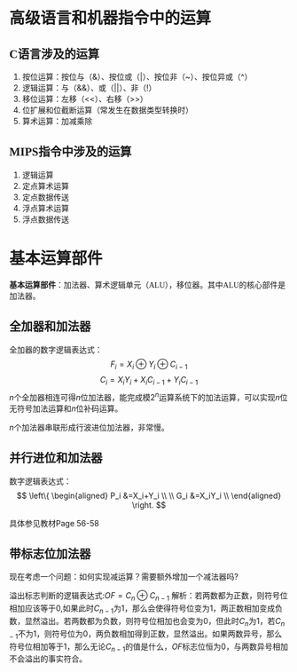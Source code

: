 # 高级语言和机器指令中的运算

## <font face='Consolas'>C</font>语言涉及的运算
1. 按位运算：按位与（&）、按位或（|）、按位非（~）、按位异或（^）
2. 逻辑运算：与（&&）、或（||）、非（!）
3. 移位运算：左移（<<）、右移（>>）
4. 位扩展和位截断运算（常发生在数据类型转换时）
5. 算术运算：加减乘除

## <font face='Consolas'>MIPS</font>指令中涉及的运算
1. 逻辑运算
2. 定点算术运算
3. 定点数据传送
4. 浮点算术运算
5. 浮点数据传送

# 基本运算部件

**基本运算部件**：加法器、算术逻辑单元（<font face='Consolas'>ALU</font>），移位器。其中<font face='Consolas'>ALU</font>的核心部件是加法器。

## 全加器和加法器
全加器的数字逻辑表达式：
$$F_i=X_i\oplus Y_i\oplus C_{i-1}$$
$$C_i=X_iY_i+X_iC_{i-1}+Y_iC_{i-1}$$
$n$个全加器相连可得$n$位加法器，能完成模$2^n$运算系统下的加法运算，可以实现$n$位无符号加法运算和$n$位补码运算。

$n$个加法器串联形成行波进位加法器，非常慢。

## 并行进位和加法器
数字逻辑表达式：
$$
	\left\{
		\begin{aligned}
			P_i &=X_i+Y_i \\
			\\
			G_i &=X_iY_i \\
		\end{aligned}
	\right.
$$

具体参见教材Page 56-58

## 带标志位加法器
现在考虑一个问题：如何实现减运算？需要额外增加一个减法器吗?

溢出标志判断的逻辑表达式:$OF=C_n\oplus C_{n-1}$
解析：若两数都为正数，则符号位相加应该等于0,如果此时$C_{n-1}$为1，那么会使得符号位变为1，两正数相加变成负数，显然溢出。若两数都为负数，则符号位相加也会变为0，但此时$C_n$为1，若$C_{n-1}$不为1，则符号位为0，两负数相加得到正数，显然溢出。如果两数异号，那么符号位相加等于1，那么无论$C_{n-1}$的值是什么，$OF$标志位恒为0，与两数异号相加不会溢出的事实符合。

